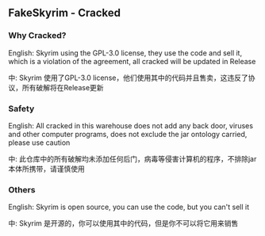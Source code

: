 ## FakeSkyrim - Cracked


### Why Cracked?

[OpenSkyrim]: https://github.com/Paim0nMinecraft/OpenSkyrim

English: Skyrim using the GPL-3.0 license, they use the code and sell it, which is a violation of the agreement, all cracked will be updated in Release

中: Skyrim 使用了GPL-3.0 license，他们使用其中的代码并且售卖，这违反了协议，所有破解将在Release更新

### Safety

English: All cracked in this warehouse does not add any back door, viruses and other computer programs, does not exclude the jar ontology carried, please use caution

中: 此仓库中的所有破解均未添加任何后门，病毒等侵害计算机的程序，不排除jar本体所携带，请谨慎使用

### Others

English: Skyrim is open source, you can use the code, but you can't sell it

中: Skyrim 是开源的，你可以使用其中的代码，但是你不可以将它用来销售
